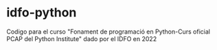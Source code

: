# idfo-python

Codigo para el curso "Fonament de programació en Python-Curs oficial PCAP del Python Institute" dado por el IDFO en 2022
